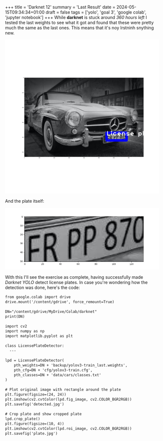 +++
title = 'Darknet 12'
summary = 'Last Result'
date = 2024-05-15T09:34:34+01:00
draft = false
tags = ['yolo', 'goal 3', 'google colab', 'jupyter notebook']
+++
While **darknet** is stuck around *360 hours left* I tested the last weights to see what it got and found that these were pretty much the same as the last ones. This means that it's noy lrstninh snything new.

![Final Detection](detected.jpg)

And the plate itself:

![Final Plate](plate.jpg)

With this I'll see the exercise as complete, having successfully made *Darknet YOLO* detect license plates.
In case you're wondering how the detection was done, here's the code:

```
from google.colab import drive
drive.mount('/content/gdrive', force_remount=True)

DN="/content/gdrive/MyDrive/Colab/darknet"
print(DN)

import cv2
import numpy as np
import matplotlib.pyplot as plt

class LicensePlateDetector:
  ---

lpd = LicensePlateDetector(
    pth_weights=DN + 'backup/yolov3-train_last.weights',
    pth_cfg=DN + 'cfg/yolov3-train.cfg',
    pth_classes=DN + 'data/cars/classes.txt'
)

# Plot original image with rectangle around the plate
plt.figure(figsize=(24, 24))
plt.imshow(cv2.cvtColor(lpd.fig_image, cv2.COLOR_BGR2RGB))
plt.savefig('detected.jpg')

# Crop plate and show cropped plate
lpd.crop_plate()
plt.figure(figsize=(10, 4))
plt.imshow(cv2.cvtColor(lpd.roi_image, cv2.COLOR_BGR2RGB))
plt.savefig('plate.jpg')
```
